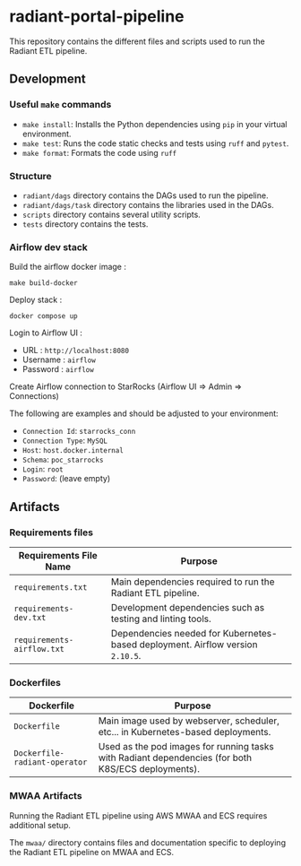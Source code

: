 # radiant-portal-pipeline

This repository contains the different files and scripts used to run the Radiant ETL pipeline.

## Development

### Useful `make` commands

- `make install`: Installs the Python dependencies using `pip` in your virtual environment.
- `make test`: Runs the code static checks and tests using `ruff` and `pytest`.
- `make format`: Formats the code using `ruff`

### Structure

- `radiant/dags` directory contains the DAGs used to run the pipeline.
- `radiant/dags/task` directory contains the libraries used in the DAGs.
- `scripts` directory contains several utility scripts.
- `tests` directory contains the tests.


### Airflow dev stack

Build the airflow docker image :

```
make build-docker
```

Deploy stack :

```
docker compose up 
```

Login to Airflow UI :

- URL : `http://localhost:8080`
- Username : `airflow`
- Password : `airflow`

Create Airflow connection to StarRocks (Airflow UI => Admin => Connections)

The following are examples and should be adjusted to your environment:

- `Connection Id`: `starrocks_conn`
- `Connection Type`: `MySQL`
- `Host`: `host.docker.internal`
- `Schema`: `poc_starrocks`
- `Login`: `root`
- `Password`: (leave empty)


## Artifacts

### Requirements files

| Requirements File Name     | Purpose                                                                            |
|----------------------------|------------------------------------------------------------------------------------|
| `requirements.txt`         | Main dependencies required to run the Radiant ETL pipeline.                        |
| `requirements-dev.txt`     | Development dependencies such as testing and linting tools.                        |
| `requirements-airflow.txt` | Dependencies needed for Kubernetes-based deployment. Airflow version `2.10.5`.     |

### Dockerfiles

| Dockerfile                     | Purpose                                                                                            |
|--------------------------------|----------------------------------------------------------------------------------------------------|
| `Dockerfile`                   | Main image used by webserver, scheduler, etc... in Kubernetes-based deployments.                   |
| `Dockerfile-radiant-operator`  | Used as the pod images for running tasks with Radiant dependencies (for both K8S/ECS deployments). |

### MWAA Artifacts

Running the Radiant ETL pipeline using AWS MWAA and ECS requires additional setup. 

The `mwaa/` directory contains files and documentation specific to deploying the Radiant ETL pipeline on MWAA and ECS.